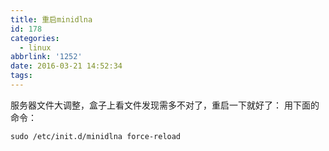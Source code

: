 ```yaml
---
title: 重启minidlna
id: 178
categories:
  - linux
abbrlink: '1252'
date: 2016-03-21 14:52:34
tags:
---
```


服务器文件大调整，盒子上看文件发现需多不对了，重启一下就好了：
用下面的命令：

    sudo /etc/init.d/minidlna force-reload 
    